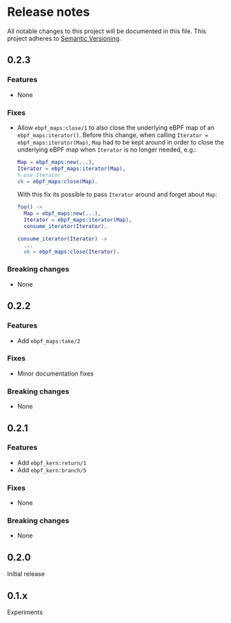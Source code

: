 # Release notes
All notable changes to this project will be documented in this file.
This project adheres to [Semantic Versioning](http://semver.org/).

## 0.2.3
### Features
- None

### Fixes
- Allow `ebpf_maps:close/1` to also close the underlying eBPF map of an `ebpf_maps:iterator()`.
  Before this change, when calling `Iterator = ebpf_maps:iterator(Map)`, `Map` had to be kept around
  in order to close the underlying eBPF map when `Iterator` is no longer needed, e.g.:
  ```erlang
  Map = ebpf_maps:new(...),
  Iterator = ebpf_maps:iterator(Map),
  % use Iterator
  ok = ebpf_maps:close(Map).
  ```
  With this fix its possible to pass `Iterator` around and forget about `Map`:
  ```erlang
  foo() ->
    Map = ebpf_maps:new(...),
    Iterator = ebpf_maps:iterator(Map),
    consume_iterator(Iterator).

  consume_iterator(Iterator) ->
    ...
    ok = ebpf_maps:close(Iterator).
  ```

### Breaking changes
- None

## 0.2.2
### Features
- Add `ebpf_maps:take/2`

### Fixes
- Minor documentation fixes

### Breaking changes
- None


## 0.2.1
### Features
- Add `ebpf_kern:return/1`
- Add `ebpf_kern:branch/5`

### Fixes
- None

### Breaking changes
- None

## 0.2.0
Initial release

## 0.1.x
Experiments

